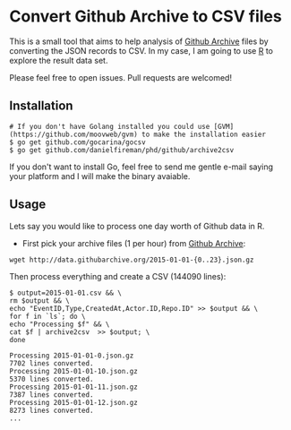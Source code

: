 # Convert Github Archive to CSV files

This is a small tool that aims to help analysis of [Github Archive](https://www.githubarchive.org/) files by converting the JSON records to CSV. In my case, I am going to use [R](https://www.r-project.org/) to explore the result data set.

Please feel free to open issues. Pull requests are welcomed!

## Installation

```{bash}
# If you don't have Golang installed you could use [GVM](https://github.com/moovweb/gvm) to make the installation easier
$ go get github.com/gocarina/gocsv
$ go get github.com/danielfireman/phd/github/archive2csv
```

If you don't want to install Go, feel free to send me gentle e-mail saying your platform and I will make the binary avaiable.

## Usage
Lets say you would like to process one day worth of Github data in R.

* First pick your archive files (1 per hour) from [Github Archive](https://www.githubarchive.org/):

```{bash}
wget http://data.githubarchive.org/2015-01-01-{0..23}.json.gz
```

Then process everything and create a CSV (144090 lines):

```{bash}
$ output=2015-01-01.csv && \
rm $output && \
echo "EventID,Type,CreatedAt,Actor.ID,Repo.ID" >> $output && \
for f in `ls`; do \
echo "Processing $f" && \
cat $f | archive2csv  >> $output; \
done

Processing 2015-01-01-0.json.gz
7702 lines converted.
Processing 2015-01-01-10.json.gz
5370 lines converted.
Processing 2015-01-01-11.json.gz
7387 lines converted.
Processing 2015-01-01-12.json.gz
8273 lines converted.
...
```
